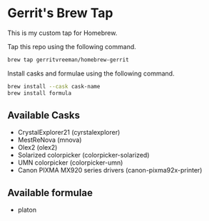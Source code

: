 # Gerrit's Brew Tap

This is my custom tap for Homebrew.

Tap this repo using the following command.

```sh
brew tap gerritvreeman/homebrew-gerrit
```

Install casks and formulae using the following command.

```sh
brew install --cask cask-name
brew install formula
```

## Available Casks

- CrystalExplorer21 (cyrstalexplorer)
- MestReNova (mnova)
- Olex2 (olex2)
- Solarized colorpicker (colorpicker-solarized)
- UMN colorpicker (colorpicker-umn)
- Canon PIXMA MX920 series drivers (canon-pixma92x-printer)

## Available formulae

- platon
